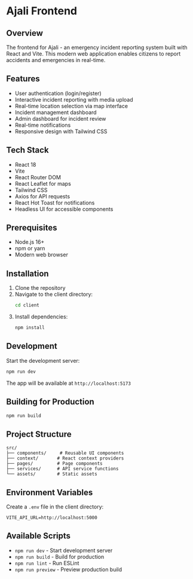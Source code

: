 # Ajali Frontend

## Overview
The frontend for Ajali - an emergency incident reporting system built with React and Vite. This modern web application enables citizens to report accidents and emergencies in real-time.

## Features
- User authentication (login/register)
- Interactive incident reporting with media upload
- Real-time location selection via map interface
- Incident management dashboard
- Admin dashboard for incident review
- Real-time notifications
- Responsive design with Tailwind CSS

## Tech Stack
- React 18
- Vite
- React Router DOM
- React Leaflet for maps
- Tailwind CSS
- Axios for API requests
- React Hot Toast for notifications
- Headless UI for accessible components

## Prerequisites
- Node.js 16+
- npm or yarn
- Modern web browser

## Installation
1. Clone the repository
2. Navigate to the client directory:
   ```bash
   cd client
   ```
3. Install dependencies:
   ```bash
   npm install
   ```

## Development
Start the development server:
```bash
npm run dev
```
The app will be available at `http://localhost:5173`

## Building for Production
```bash
npm run build
```

## Project Structure
```
src/
├── components/     # Reusable UI components
├── context/       # React context providers
├── pages/         # Page components
├── services/      # API service functions
└── assets/        # Static assets
```

## Environment Variables
Create a `.env` file in the client directory:
```
VITE_API_URL=http://localhost:5000
```

## Available Scripts
- `npm run dev` - Start development server
- `npm run build` - Build for production
- `npm run lint` - Run ESLint
- `npm run preview` - Preview production build